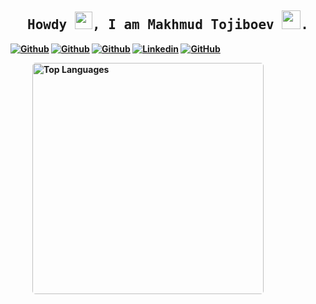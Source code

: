 <h2 align='center'><samp><strong>Howdy <img src="https://media.giphy.com/media/hvRJCLFzcasrR4ia7z/giphy.gif" width="28px" height="28px">, I am Makhmud Tojiboev <img src="https://media.giphy.com/media/WUlplcMpOCEmTGBtBW/giphy.gif" width="30">.<img height="28px"</strong></samp></h2>

[![Github](https://img.shields.io/github/followers/khusanrashidov?label=Follow%20Me&style=social)](https://github.com/khusanrashidov)
[![Github](https://img.shields.io/github/stars/khusanrashidov?affiliations=OWNER&style=social)](https://github.com/khusanrashidov)
[![Github](https://img.shields.io/github/watchers/khusanrashidov/khusanrashidov?style=social)](https://github.com/khusanrashidov)
[![Linkedin](https://img.shields.io/badge/LinkedIn-Makhmud%20Tojiboev-blue?logo=Linkedin&logoColor=blue&labelColor=white&style=flat-square)](https://www.linkedin.com/in/makhmudtojiboev)
[![GitHub](https://img.shields.io/badge/GitHub-khusanrashidov-black?logo=Github&labelColor=black&style=flat-square)](https://github.com/khusanrashidov)

<p style="display: flex; justify-content: space-between;">
<img style="border-radius: 5px; margin: 0 0 5px 35px;" alt="Top Languages" width="370px" src="https://github-readme-stats.vercel.app/api/top-langs/?username=khusanrashidov&layout=compact&theme=shades-of-purple&bg_color=00000000&hide_border=true" />
</p>
